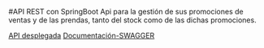#API REST con SpringBoot
Api para la gestión de sus promociones de ventas y de las prendas, tanto del stock como de las dichas promociones.

[API desplegada](https://springboot-ropa-api-production.up.railway.app/api/v1/prendas)
[Documentación-SWAGGER](https://springboot-ropa-api-production.up.railway.app/api/swagger-ui/index.html)
